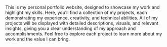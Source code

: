 This is my personal portfolio website, designed to showcase my work and highlight my skills. Here, you’ll find a collection of my projects, each demonstrating my experience, creativity, and technical abilities. All of my projects will be displayed with detailed descriptions, visuals, and relevant insights, giving you a clear understanding of my approach and accomplishments. Feel free to explore each project to learn more about my work and the value I can bring.


